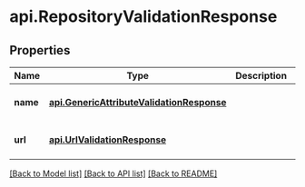 # api.RepositoryValidationResponse
## Properties

| Name | Type | Description | Notes |
|------------ | ------------- | ------------- | -------------|
| **name** | [**api.GenericAttributeValidationResponse**](api.GenericAttributeValidationResponse.md) |  | [optional] [default to null] |
| **url** | [**api.UrlValidationResponse**](api.UrlValidationResponse.md) |  | [optional] [default to null] |

[[Back to Model list]](../README.md#documentation-for-models) [[Back to API list]](../README.md#documentation-for-api-endpoints) [[Back to README]](../README.md)

